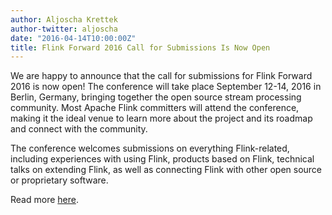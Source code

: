 ```yaml
---
author: Aljoscha Krettek
author-twitter: aljoscha
date: "2016-04-14T10:00:00Z"
title: Flink Forward 2016 Call for Submissions Is Now Open
---
```


We are happy to announce that the call for submissions for Flink Forward 2016 is now open! The conference will take place September 12-14, 2016 in Berlin, Germany, bringing together the open source stream processing community. Most Apache Flink committers will attend the conference, making it the ideal venue to learn more about the project and its roadmap and connect with the community.

The conference welcomes submissions on everything Flink-related, including experiences with using Flink, products based on Flink, technical talks on extending Flink, as well as connecting Flink with other open source or proprietary software.

Read more [here](http://flink-forward.org/).